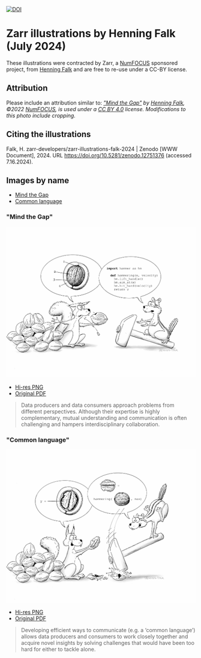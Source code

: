 [![DOI](https://zenodo.org/badge/829485230.svg)](https://zenodo.org/badge/latestdoi/829485230)

# Zarr illustrations by Henning Falk (July 2024)

These illustrations were contracted by Zarr, a [NumFOCUS](https://numfocus.org) sponsored project, from [Henning Falk](https://twitter.com/DrHenningFalk) and are free to re-use under a CC-BY license.

## Attribution

Please include an attribution similar to: *["Mind the Gap"](https://github.com/zarr-developers/zarr-illustrations-falk-2024/blob/main//300dpi/mind-the-gap-300dpi.png)
by [Henning Falk](https://twitter.com/DrHenningFalk), ©2022 [NumFOCUS](https://numfocus.org/), is used under a [CC BY 4.0](https://creativecommons.org/licenses/by/4.0/) license. Modifications to this photo include cropping.*

## Citing the illustrations

Falk, H. zarr-developers/zarr-illustrations-falk-2024 | Zenodo [WWW Document], 2024. URL https://doi.org/10.5281/zenodo.12751376 (accessed 7.16.2024).

## Images by name

- [Mind the Gap](#mind-the-gap)
- [Common language](#common-language)

### "Mind the Gap"

![Mind the gap](/300dpi/mind-the-gap-300dpi.png)

* [Hi-res PNG](/1200dpi/mind-the-gap-1200dpi.png)
* [Original PDF](/originals/mind-the-gap.pdf)

> Data producers and data consumers approach problems from different
> perspectives. Although their expertise is highly complementary, mutual
> understanding and communication is often challenging and hampers
> interdisciplinary collaboration.

### "Common language"

![Common language](/300dpi/common-language-300dpi.png)

* [Hi-res PNG](/1200dpi/common-language-1200dpi.png)
* [Original PDF](/originals/common-language.pdf)

> Developing efficient ways to communicate (e.g. a ‘common language’) allows
> data producers and consumers to work closely together and acquire novel
> insights by solving challenges that would have been too hard for either to
> tackle alone.
